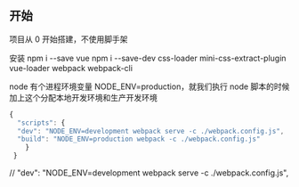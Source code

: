 ## 开始

项目从 0 开始搭建，不使用脚手架

安装
npm i --save vue
npm i --save-dev css-loader mini-css-extract-plugin vue-loader webpack webpack-cli

node 有个进程环境变量 NODE_ENV=production，就我们执行 node 脚本的时候加上这个分配本地开发环境和生产开发环境

```js
{
  "scripts": {
  "dev": "NODE_ENV=development webpack serve -c ./webpack.config.js",
  "build": "NODE_ENV=production webpack -c ./webpack.config.js"
    }
 }
```

// "dev": "NODE_ENV=development webpack serve -c ./webpack.config.js",
